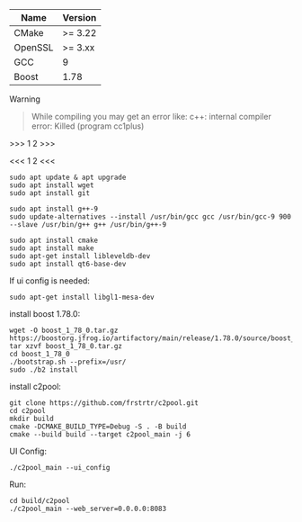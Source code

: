 | Name      | Version|
|-----------|--------|
| CMake     | >= 3.22|
| OpenSSL   | >= 3.xx|
| GCC       | 9      |
| Boost     | 1.78   |

> [!WARNING]
<blockquote>
While compiling you may get an error like:
c++: internal compiler error: Killed (program cc1plus)
</blockquote>
>>>
1
2
>>>

<<<
1
2
<<<

```shell
sudo apt update & apt upgrade
sudo apt install wget
sudo apt install git

sudo apt install g++-9
sudo update-alternatives --install /usr/bin/gcc gcc /usr/bin/gcc-9 900 --slave /usr/bin/g++ g++ /usr/bin/g++-9

sudo apt install cmake
sudo apt install make
sudo apt-get install libleveldb-dev
sudo apt install qt6-base-dev
```

If ui config is needed:
```shell
sudo apt-get install libgl1-mesa-dev
```

install boost 1.78.0:
```shell
wget -O boost_1_78_0.tar.gz https://boostorg.jfrog.io/artifactory/main/release/1.78.0/source/boost_1_78_0.tar.gz
tar xzvf boost_1_78_0.tar.gz
cd boost_1_78_0
./bootstrap.sh --prefix=/usr/
sudo ./b2 install
```

install c2pool:
```shell
git clone https://github.com/frstrtr/c2pool.git
cd c2pool
mkdir build
cmake -DCMAKE_BUILD_TYPE=Debug -S . -B build
cmake --build build --target c2pool_main -j 6
```

UI Config:
```shell
./c2pool_main --ui_config
```

Run:
```shell
cd build/c2pool
./c2pool_main --web_server=0.0.0.0:8083
```
